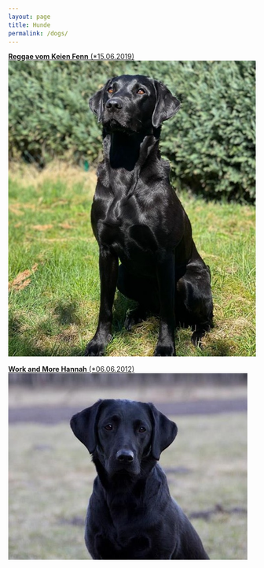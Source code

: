 ```yaml
---
layout: page
title: Hunde
permalink: /dogs/
---
```


[**Reggae vom Keien Fenn** (*15.06.2019)](dogs/reggae.md)
![Reggae vom Keien Fenn](assets/reggae-garten.jpeg "Reggae")
 
[**Work and More Hannah** (*06.06.2012)](dogs/hannah.md)
![Work and More Hannah](assets/hannah-dream.jpg "Hannah")
